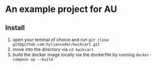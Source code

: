 # An example project for AU

## Install

1. open your teminal of choice and run `git clone git@github.com:hyliancoder/kwikcart.git`
2. move into the directory via `cd kwikcart`
3. build the docker image locally via the dockerfile by running `docker-compose up --build`